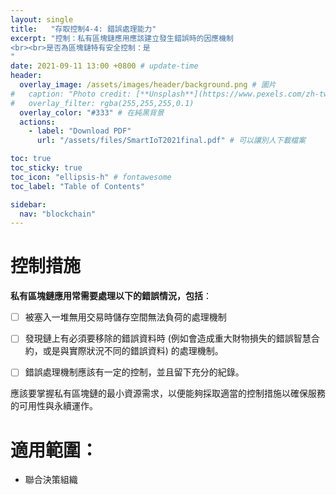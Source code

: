 ```yaml
---
layout: single
title:   "存取控制4-4: 錯誤處理能力"
excerpt: "控制：私有區塊鏈應用應該建立發生錯誤時的因應機制
<br><br>是否為區塊鏈特有安全控制：是
" 
date: 2021-09-11 13:00 +0800 # update-time
header:
  overlay_image: /assets/images/header/background.png # 圖片
#   caption: "Photo credit: [**Unsplash**](https://www.pexels.com/zh-tw/search/earth/)" # 可以表示圖片來源
#   overlay_filter: rgba(255,255,255,0.1)
  overlay_color: "#333" # 在純黑背景
  actions:
    - label: "Download PDF"
      url: "/assets/files/SmartIoT2021final.pdf" # 可以讓別人下載檔案

toc: true
toc_sticky: true
toc_icon: "ellipsis-h" # fontawesome
toc_label: "Table of Contents"

sidebar:
  nav: "blockchain"
---
```



# 控制措施
**私有區塊鏈應用常需要處理以下的錯誤情況，包括**：

- [ ] 被塞入一堆無用交易時儲存空間無法負荷的處理機制
- [ ] 發現鏈上有必須要移除的錯誤資料時 (例如會造成重大財物損失的錯誤智慧合約，或是與實際狀況不同的錯誤資料) 的處理機制。
- [ ] 錯誤處理機制應該有一定的控制，並且留下充分的紀錄。



應該要掌握私有區塊鏈的最小資源需求，以便能夠採取適當的控制措施以確保服務的可用性與永續運作。

# 適用範圍：
- 聯合決策組織

